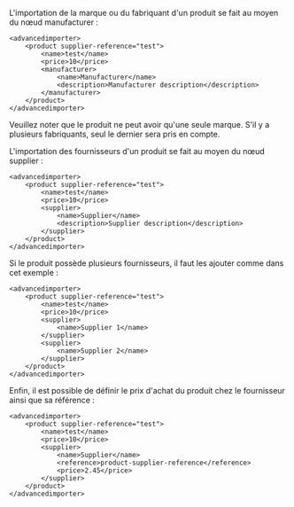 L'importation de la marque ou du fabriquant d'un produit se fait au moyen du nœud manufacturer :
```
<advancedimporter>
    <product supplier-reference="test">
        <name>test</name>
        <price>10</price>
        <manufacturer>
            <name>Manufacturer</name>
            <description>Manufacturer description</description>
        </manufacturer>
    </product>
</advancedimporter>
```
Veuillez noter que le produit ne peut avoir qu'une seule marque. S'il y a plusieurs fabriquants, seul le dernier sera pris en compte.


L'importation des fournisseurs d'un produit se fait au moyen du nœud supplier :
```
<advancedimporter>
    <product supplier-reference="test">
        <name>test</name>
        <price>10</price>
        <supplier>
            <name>Supplier</name>
            <description>Supplier description</description>
        </supplier>
    </product>
</advancedimporter>
```

Si le produit possède plusieurs fournisseurs, il faut les ajouter comme dans cet exemple :
```
<advancedimporter>
    <product supplier-reference="test">
        <name>test</name>
        <price>10</price>
        <supplier>
            <name>Supplier 1</name>
        </supplier>
        <supplier>
            <name>Supplier 2</name>
        </supplier>
    </product>
</advancedimporter>
```

Enfin, il est possible de définir le prix d'achat du produit chez le fournisseur ainsi que sa référence :
```
<advancedimporter>
    <product supplier-reference="test">
        <name>test</name>
        <price>10</price>
        <supplier>
            <name>Supplier</name>
            <reference>product-supplier-reference</reference>
            <price>2.45</price>
        </supplier>
    </product>
</advancedimporter>
```
